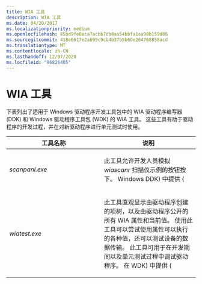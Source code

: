 ```yaml
---
title: WIA 工具
description: WIA 工具
ms.date: 04/20/2017
ms.localizationpriority: medium
ms.openlocfilehash: 85bd9fe0aca7acbb7db0aa54bbfa1ea90b159d00
ms.sourcegitcommit: 418e6617e2a695c9cb4b37b5b60e264760858acd
ms.translationtype: MT
ms.contentlocale: zh-CN
ms.lasthandoff: 12/07/2020
ms.locfileid: "96826405"
---
```

# <a name="wia-tools"></a>WIA 工具





下表列出了适用于 Windows 驱动程序开发工具包中的 WIA 驱动程序编写器 (DDK) 和 Windows 驱动程序工具包 (WDK) 的 WIA 工具。 这些工具有助于驱动程序的开发过程，并在对新驱动程序进行单元测试时使用。

<table>
<colgroup>
<col width="50%" />
<col width="50%" />
</colgroup>
<thead>
<tr class="header">
<th>工具名称</th>
<th>说明</th>
</tr>
</thead>
<tbody>
<tr class="odd">
<td><p><em>scanpanl.exe</em></p></td>
<td><p>此工具允许开发人员模拟 <em>wiascanr</em> 扫描仪示例的按钮按下。 Windows DDK) 中提供 (</p></td>
</tr>
<tr class="even">
<td><p><em>wiatest.exe</em></p></td>
<td><p>此工具直观显示由驱动程序创建的项树，以及由驱动程序公开的所有 WIA 属性和当前值。 使用此工具可以尝试使用属性可以执行的各种值，还可以测试设备的数据传输。 此工具可用于在开发期间以及单元测试过程中调试驱动程序。 在 WDK) 中提供 (</p></td>
</tr>
</tbody>
</table>

 

 

 




